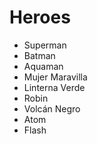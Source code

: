 # Heroes

* Superman
* Batman
* Aquaman
* Mujer Maravilla
* Linterna Verde
* Robin
* Volcán Negro
* Atom
* Flash

